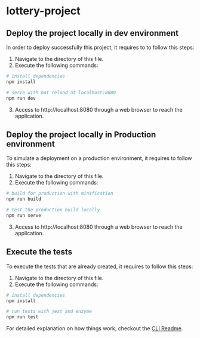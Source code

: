 # lottery-project

## Deploy the project locally in dev environment

In order to deploy successfully this project, it requires to to follow this steps:

1. Navigate to the directory of this file.
2. Execute the following commands:

```bash
# install dependencies
npm install

# serve with hot reload at localhost:8080
npm run dev
```

3. Access to http://localhost:8080 through a web browser to reach the application.

## Deploy the project locally in Production environment

To simulate a deployment on a production environment, it requires to follow this steps:

1. Navigate to the directory of this file.
2. Execute the following commands:

```bash
# build for production with minification
npm run build

# test the production build locally
npm run serve
```

3. Access to http://localhost:8080 through a web browser to reach the application.

## Execute the tests

To execute the tests that are already created, it requires to follow this steps:

1. Navigate to the directory of this file.
2. Execute the following commands:

```bash
# install dependencies
npm install

# run tests with jest and enzyme
npm run test
```

For detailed explanation on how things work, checkout the [CLI Readme](https://github.com/developit/preact-cli/blob/master/README.md).
